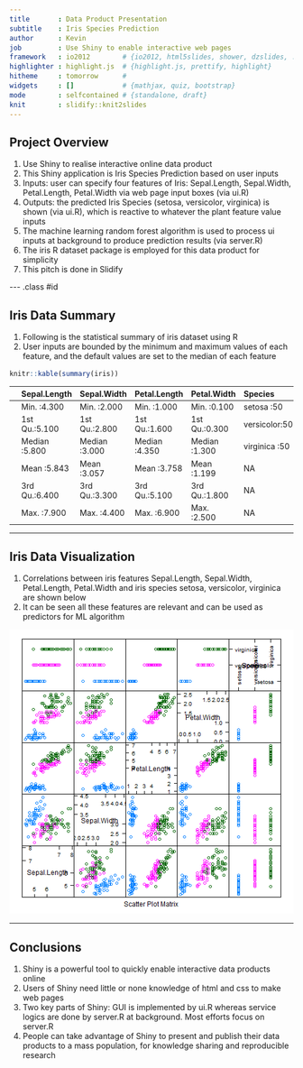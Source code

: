 ```yaml
---
title       : Data Product Presentation 
subtitle    : Iris Species Prediction
author      : Kevin 
job         : Use Shiny to enable interactive web pages
framework   : io2012        # {io2012, html5slides, shower, dzslides, ...}
highlighter : highlight.js  # {highlight.js, prettify, highlight}
hitheme     : tomorrow      # 
widgets     : []            # {mathjax, quiz, bootstrap}
mode        : selfcontained # {standalone, draft}
knit        : slidify::knit2slides
---
```


## Project Overview

1. Use Shiny to realise interactive online data product
1. This Shiny application is Iris Species Prediction based on user inputs
1. Inputs: user can specify four features of Iris: Sepal.Length, Sepal.Width, Petal.Length, Petal.Width via web page input boxes (via ui.R)
1. Outputs: the predicted Iris Species (setosa, versicolor, virginica) is shown (via ui.R), which is reactive to whatever the plant feature value inputs
1. The machine learning random forest algorithm is used to process ui inputs at background to produce prediction results (via server.R)
1. The iris R dataset package is employed for this data product for simplicity
1. This pitch is done in Slidify

--- .class #id 

## Iris Data Summary
1. Following is the statistical summary of iris dataset using R
1. User inputs are bounded by the minimum and maximum values of each feature, and the default values are set to the median of each feature

```r
knitr::kable(summary(iris))
```



|   | Sepal.Length | Sepal.Width  | Petal.Length | Petal.Width  |      Species |
|:--|:-------------|:-------------|:-------------|:-------------|:-------------|
|   |Min.   :4.300 |Min.   :2.000 |Min.   :1.000 |Min.   :0.100 |setosa    :50 |
|   |1st Qu.:5.100 |1st Qu.:2.800 |1st Qu.:1.600 |1st Qu.:0.300 |versicolor:50 |
|   |Median :5.800 |Median :3.000 |Median :4.350 |Median :1.300 |virginica :50 |
|   |Mean   :5.843 |Mean   :3.057 |Mean   :3.758 |Mean   :1.199 |NA            |
|   |3rd Qu.:6.400 |3rd Qu.:3.300 |3rd Qu.:5.100 |3rd Qu.:1.800 |NA            |
|   |Max.   :7.900 |Max.   :4.400 |Max.   :6.900 |Max.   :2.500 |NA            |

---

## Iris Data Visualization     
1. Correlations between iris features Sepal.Length, Sepal.Width, Petal.Length, Petal.Width and iris species setosa, versicolor, virginica are shown below
1. It can be seen all these features are relevant and can be used as predictors for ML algorithm

![plot of chunk unnamed-chunk-2](assets/fig/unnamed-chunk-2-1.png)

---

## Conclusions
1. Shiny is a powerful tool to quickly enable interactive data products online
1. Users of Shiny need little or none knowledge of html and css to make web pages
1. Two key parts of Shiny: GUI is implemented by ui.R whereas service logics are done by server.R at background. Most efforts focus on server.R 
1. People can take advantage of Shiny to present and publish their data products to a mass population, for knowledge sharing and reproducible research
